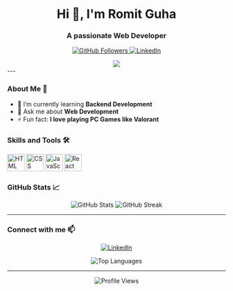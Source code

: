 <h1 align="center">Hi 👋, I'm Romit Guha</h1>
<h3 align="center">A passionate Web Developer</h3>

<p align="center">
  <a href="https://github.com/Romit2004" target="_blank">
    <img src="https://img.shields.io/github/followers/Romit2004?label=Follow&style=social" alt="GitHub Followers" />
  </a>
  <a href="https://www.linkedin.com/in/romit-guha-126367256/" target="_blank">
    <img src="https://img.shields.io/badge/-LinkedIn-blue?style=flat-square&logo=Linkedin&logoColor=white&link=https://www.linkedin.com/in/romit-guha-126367256/" alt="LinkedIn" />
  </a>
</p>
<!-- <div align="center">
![Banner](https://media.licdn.com/dms/image/D4D12AQEwYz74Mf7XKA/article-cover_image-shrink_600_2000/0/1677431973169?e=2147483647&v=beta&t=XAXpJxyem6V0COVr2qwSxPLctoigzjSXhAa4PSHczMI)
</div> -->
<div align="center">
<img src="https://media.licdn.com/dms/image/D4D12AQEwYz74Mf7XKA/article-cover_image-shrink_600_2000/0/1677431973169?e=2147483647&v=beta&t=XAXpJxyem6V0COVr2qwSxPLctoigzjSXhAa4PSHczMI"/>
</div>
---

### About Me 🚀
- 🌱 I’m currently learning **Backend Development**
- 💬 Ask me about **Web Development**
- ⚡ Fun fact: **I love playing PC Games like Valorant**


### Skills and Tools 🛠
<p align="left">
 <img src="https://www.vectorlogo.zone/logos/w3_html5/w3_html5-icon.svg" alt="HTML" width="40" height="40"/>
<img src="https://www.vectorlogo.zone/logos/netlifyapp_watercss/netlifyapp_watercss-icon.svg" alt="CSS" width="40" height="40"/>
 <img src="https://www.vectorlogo.zone/logos/javascript/javascript-icon.svg" alt="JavaScript" width="40" height="40"/>
  <img src="https://www.vectorlogo.zone/logos/reactjs/reactjs-icon.svg" alt="React JS" width="40" height="40"/>
</p>

### GitHub Stats 📈
<p align="center">
  <img src="https://github-readme-stats.vercel.app/api?username=Romit2004&show_icons=true&theme=radical" alt="GitHub Stats" />
  <img src="https://github-readme-streak-stats.herokuapp.com/?user=Romit2004&theme=radical" alt="GitHub Streak" />
</p>

---

### Connect with me 📫
<p align="center">
  <a href="https://www.linkedin.com/in/romit-guha-126367256/" target="_blank">
    <img src="https://img.shields.io/badge/-LinkedIn-blue?style=flat-square&logo=Linkedin&logoColor=white&link=https://www.linkedin.com/in/romit-guha-126367256/" alt="LinkedIn" />
  </a>
   <!-- <a href="https://www.kaggle.com/mayukhhaldar1" target="_blank">
#     <img src="https://img.shields.io/badge/-Kaggle-20BEFF?style=flat-square&logo=kaggle&logoColor=white&link=https://www.kaggle.com/mayukhhaldar1" alt="Kaggle" />
#   </a> -->
</p>

<p align="center">
  <img src="https://github-readme-stats.vercel.app/api/top-langs/?username=Romit2004&layout=compact&theme=radical" alt="Top Languages" />
</p>

---

<p align="center">
  <img src="https://komarev.com/ghpvc/?username=Romit2004&style=flat-square&color=blue" alt="Profile Views" />
</p>
